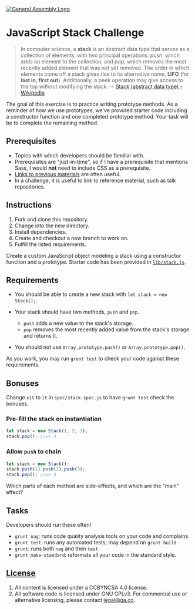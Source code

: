 [![General Assembly Logo](https://camo.githubusercontent.com/1a91b05b8f4d44b5bbfb83abac2b0996d8e26c92/687474703a2f2f692e696d6775722e636f6d2f6b6538555354712e706e67)](https://generalassemb.ly/education/web-development-immersive)

# JavaScript Stack Challenge

> In computer science, a **stack** is an abstract data type that serves as a
> collection of elements, with two principal operations: *push*, which adds an
> element to the collection, and *pop*, which removes the most recently added
> element that was not yet removed. The order in which elements come off a stack
> gives rise to its alternative name, **LIFO** (for **last in, first out**).
> Additionally, a peek operation may give access to the top without modifying
> the stack. -- [Stack (abstract data type) - Wikipedia](https://en.wikipedia.org/wiki/Stack_%28abstract_data_type%29)

The goal of this exercise is to practice writing prototype methods. As a
reminder of how we use prototypes, we've provided starter code including a
constructor function and one completed prototype method. Your task will be to
complete the remaining method.

## Prerequisites

-   Topics with which developers should be familiar with.
-   Prerequisites are "just-in-time", so if I have a prerequisite that mentions
    Sass, I would **not** need to include CSS as a prerequisite.
-   [Links to previous materials](https://www.github.com/ga-wdi-boston/example)
    are often useful.
-   In a challenge, it is useful to link to reference material, such as talk
    repositories.

## Instructions

1.  Fork and clone this repository.
1.  Change into the new directory.
1.  Install dependencies.
1.  Create and checkout a new branch to work on.
1.  Fulfill the listed requirements.

Create a custom JavaScript object modeling a stack using a constructor function
and a prototype.
Starter code has been provided in [`lib/stack.js`](lib/stack.js).

## Requirements

-   You should be able to create a new stack with `let stack = new Stack();`.
-   Your stack should have two methods, `push` and `pop`.

    -   `push` adds a new value to the stack's storage.
    -   `pop` removes the most recently added value from the stack's storage
        and returns it.

-   You should not use `Array.prototype.push()` or `Array.prototype.pop()`.

As you work, you may run `grunt test` to check your code against these
requirements.

## Bonuses

Change `xit` to `it` in `spec/stack.spec.js` to have `grunt test` check the
bonuses.

### Pre-fill the stack on instantiation

```js
let stack = new Stack(1, 2, 3);
stack.pop(); //=> 3
```

### Allow `push` to chain

```js
let stack = new Stack();
stack.push(1).push(2).push(3);
stack.pop(); //=> 3
```

Which parts of each method are side-effects, and which are the "main" effect?

## Tasks

Developers should run these often!

-   `grunt nag`: runs code quality analysis tools on your code
    and complains.
-   `grunt test`: runs any automated tests; may depend on `grunt build`.
-   `grunt`: runs both `nag` and then `test`
-   `grunt make-standard`: reformats all your code in the standard style.

## [License](LICENSE)

1.  All content is licensed under a CC­BY­NC­SA 4.0 license.
1.  All software code is licensed under GNU GPLv3. For commercial use or
    alternative licensing, please contact legal@ga.co.
